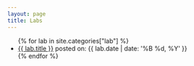 ```yaml
---
layout: page
title: Labs
---
```


<ul>
{% for lab in site.categories["lab"] %}
<li><a href="{{lab.url}}">{{ lab.title }}</a> posted on: {{ lab.date | date: '%B %d, %Y' }}</li>
{% endfor %}
</ul>

